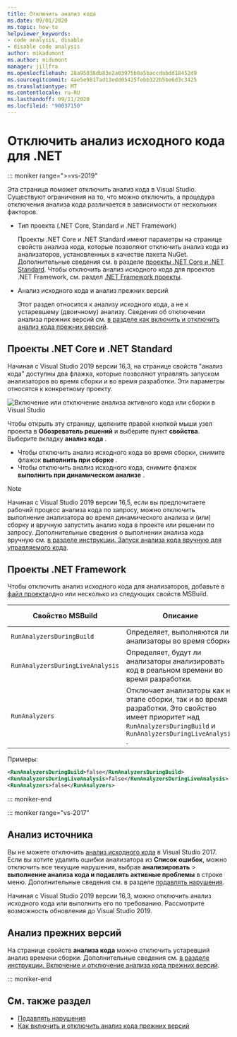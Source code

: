```yaml
---
title: Отключить анализ кода
ms.date: 09/01/2020
ms.topic: how-to
helpviewer_keywords:
- code analysis, disable
- disable code analysis
author: mikadumont
ms.author: midumont
manager: jillfra
ms.openlocfilehash: 28a95038db83e2a03975b0a5baccdabdd18452d9
ms.sourcegitcommit: 4ae5e9817ad13edd05425febb322b5be6d3c3425
ms.translationtype: MT
ms.contentlocale: ru-RU
ms.lasthandoff: 09/11/2020
ms.locfileid: "90037150"
---
```

# <a name="disable-source-code-analysis-for-net"></a>Отключить анализ исходного кода для .NET

::: moniker range=">=vs-2019"

Эта страница поможет отключить анализ кода в Visual Studio. Существуют ограничения на то, что можно отключить, а процедура отключения анализа кода различается в зависимости от нескольких факторов.

- Тип проекта (.NET Core, Standard и .NET Framework)

  Проекты .NET Core и .NET Standard имеют параметры на странице свойств анализа кода, которые позволяют отключить анализ кода из анализаторов, установленных в качестве пакета NuGet. Дополнительные сведения см. в разделе [проекты .NET Core и .NET Standard](#net-core-and-net-standard-projects). Чтобы отключить анализ исходного кода для проектов .NET Framework, см. раздел [.NET Framework проекты](#net-framework-projects).

- Анализ исходного кода и анализ прежних версий

  Этот раздел относится к анализу исходного кода, а не к устаревшему (двоичному) анализу. Сведения об отключении анализа прежних версий см. [в разделе как включить и отключить анализ кода прежних версий](how-to-enable-and-disable-automatic-code-analysis-for-managed-code.md).

## <a name="net-core-and-net-standard-projects"></a>Проекты .NET Core и .NET Standard

Начиная с Visual Studio 2019 версии 16,3, на странице свойств "анализ кода" доступны два флажка, которые позволяют управлять запуском анализаторов во время сборки и во время разработки. Эти параметры относятся к конкретному проекту.

![Включение или отключение анализа активного кода или сборки в Visual Studio](media/run-on-build-run-live-analysis.png)

Чтобы открыть эту страницу, щелкните правой кнопкой мыши узел проекта в **Обозреватель решений** и выберите пункт **свойства**. Выберите вкладку **анализ кода** .

- Чтобы отключить анализ исходного кода во время сборки, снимите флажок **выполнить при сборке** .
- Чтобы отключить анализ исходного кода, снимите флажок **выполнить при динамическом анализе** .

> [!NOTE]
> Начиная с Visual Studio 2019 версии 16,5, если вы предпочитаете рабочий процесс анализа кода по запросу, можно отключить выполнение анализатора во время динамического анализа и (или) сборку и вручную запустить анализ кода в проекте или решении по запросу. Дополнительные сведения о выполнении анализа кода вручную см. [в разделе инструкции. Запуск анализа кода вручную для управляемого кода](how-to-run-code-analysis-manually-for-managed-code.md).

## <a name="net-framework-projects"></a>Проекты .NET Framework

Чтобы отключить анализ исходного кода для анализаторов, добавьте в [файл проекта](../ide/solutions-and-projects-in-visual-studio.md#project-file)одно или несколько из следующих свойств MSBuild.

| Свойство MSBuild | Описание | По умолчанию |
| - | - | - |
| `RunAnalyzersDuringBuild` | Определяет, выполняются ли анализаторы во время сборки. | `true` |
| `RunAnalyzersDuringLiveAnalysis` | Определяет, будут ли анализаторы анализировать код в реальном времени во время разработки. | `true` |
| `RunAnalyzers` | Отключает анализаторы как на этапе сборки, так и во время разработки. Это свойство имеет приоритет над `RunAnalyzersDuringBuild` и `RunAnalyzersDuringLiveAnalysis` . | `true` |

Примеры:

```xml
<RunAnalyzersDuringBuild>false</RunAnalyzersDuringBuild>
<RunAnalyzersDuringLiveAnalysis>false</RunAnalyzersDuringLiveAnalysis>
<RunAnalyzers>false</RunAnalyzers>
```

::: moniker-end

::: moniker range="vs-2017"

## <a name="source-analysis"></a>Анализ источника

Вы не можете отключить [анализ исходного кода](roslyn-analyzers-overview.md) в Visual Studio 2017. Если вы хотите удалить ошибки анализатора из **Список ошибок**, можно отключить все текущие нарушения, выбрав **анализировать**  >  **выполнение анализа кода и подавлять активные проблемы** в строке меню. Дополнительные сведения см. в разделе [подавлять нарушения](use-roslyn-analyzers.md#suppress-violations).

Начиная с Visual Studio 2019 версии 16,3, можно отключить анализ исходного кода или выполнить его по требованию. Рассмотрите возможность обновления до Visual Studio 2019.

## <a name="legacy-analysis"></a>Анализ прежних версий

На странице свойств **анализа кода** можно отключить устаревший анализ времени сборки. Дополнительные сведения см. [в разделе инструкции. Включение и отключение анализа кода прежних версий](how-to-enable-and-disable-automatic-code-analysis-for-managed-code.md).

::: moniker-end

## <a name="see-also"></a>См. также раздел

- [Подавлять нарушения](use-roslyn-analyzers.md#suppress-violations)
- [Как включить и отключить анализ кода прежних версий](how-to-enable-and-disable-automatic-code-analysis-for-managed-code.md)
